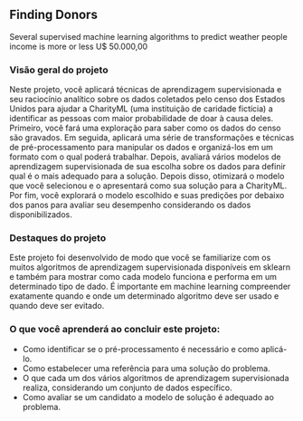 ## Finding Donors
Several supervised machine learning algorithms to predict weather people income is more or less U$ 50.000,00

### Visão geral do projeto
Neste projeto, você aplicará técnicas de aprendizagem supervisionada e seu raciocínio analítico sobre os dados coletados pelo censo dos Estados Unidos para ajudar a CharityML (uma instituição de caridade fictícia) a identificar as pessoas com maior probabilidade de doar à causa deles. Primeiro, você fará uma exploração para saber como os dados do censo são gravados. Em seguida, aplicará uma série de transformações e técnicas de pré-processamento para manipular os dados e organizá-los em um formato com o qual poderá trabalhar. Depois, avaliará vários modelos de aprendizagem supervisionada de sua escolha sobre os dados para definir qual é o mais adequado para a solução. Depois disso, otimizará o modelo que você selecionou e o apresentará como sua solução para a CharityML. Por fim, você explorará o modelo escolhido e suas predições por debaixo dos panos para avaliar seu desempenho considerando os dados disponibilizados.

### Destaques do projeto
Este projeto foi desenvolvido de modo que você se familiarize com os muitos algoritmos de aprendizagem supervisionada disponíveis em sklearn e também para mostrar como cada modelo funciona e performa em um determinado tipo de dado. É importante em machine learning compreender exatamente quando e onde um determinado algoritmo deve ser usado e quando deve ser evitado.

### O que você aprenderá ao concluir este projeto:

* Como identificar se o pré-processamento é necessário e como aplicá-lo.
* Como estabelecer uma referência para uma solução do problema.
* O que cada um dos vários algoritmos de aprendizagem supervisionada realiza, considerando um conjunto de dados específico.
* Como avaliar se um candidato a modelo de solução é adequado ao problema.
